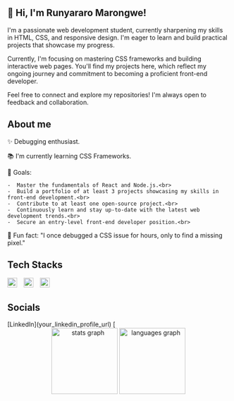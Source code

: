 ## 👋 Hi, I'm Runyararo Marongwe!

I'm a passionate web development student, currently sharpening my skills in HTML, CSS, and responsive design. I'm eager to learn and build practical projects that showcase my progress.

Currently, I'm focusing on mastering CSS frameworks and building interactive web pages. You'll find my projects here, which reflect my ongoing journey and commitment to becoming a proficient front-end developer.

Feel free to connect and explore my repositories! I'm always open to feedback and collaboration.

## About me

✨ Debugging enthusiast.

📚 I'm currently learning CSS Frameworks.

🎯 Goals:




    -  Master the fundamentals of React and Node.js.<br>
    -  Build a portfolio of at least 3 projects showcasing my skills in front-end development.<br>
    -  Contribute to at least one open-source project.<br>
    -  Continuously learn and stay up-to-date with the latest web development trends.<br>
    -  Secure an entry-level front-end developer position.<br>

🎲 Fun fact: "I once debugged a CSS issue for hours, only to find a missing pixel."

## Tech Stacks

<div align="left">
  <img src="https://cdn.jsdelivr.net/gh/devicons/devicon/icons/html5/html5-original.svg" height="22" alt="html5 logo" />
  <img width="7" />
  <img src="https://cdn.jsdelivr.net/gh/devicons/devicon/icons/css3/css3-original.svg" height="22" alt="css3 logo" />
  <img width="7" />
  <img src="https://cdn.jsdelivr.net/gh/devicons/devicon/icons/git/git-original.svg" height="22" alt="git logo" />
</div>

## Socials

<div align="left">
    [LinkedIn](your_linkedin_profile_url)
    [
</div>

<div align="center">
  <img src="https://github-readme-stats.vercel.app/api?username=Rue87&hide_title=false&hide_rank=false&show_icons=true&include_all_commits=true&count_private=true&disable_animations=false&theme=dracula&locale=en&hide_border=false&order=1" height="150" alt="stats graph" />
  <img src="https://github-readme-stats.vercel.app/api/top-langs?username=Rue87&locale=en&hide_title=false&layout=compact&card_width=320&langs_count=5&theme=dracula&hide_border=false&order=2" height="150" alt="languages graph" />
</div>

<br clear="both">








